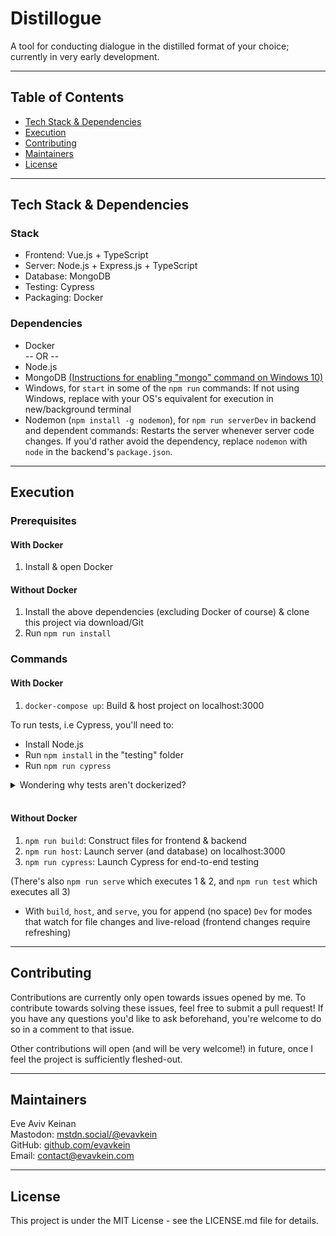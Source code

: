 # Distillogue

A tool for conducting dialogue in the distilled format of your choice; currently in very early development.

---

## Table of Contents
* [Tech Stack & Dependencies](#tech-stack--dependencies)
* [Execution](#execution)
* [Contributing](#contributing)
* [Maintainers](#maintainers)
* [License](#license)

---

## Tech Stack & Dependencies

### Stack
  * Frontend: Vue.js + TypeScript
  * Server: Node.js + Express.js + TypeScript
  * Database: MongoDB
  * Testing: Cypress
  * Packaging: Docker

### Dependencies
* Docker  
-- OR --
* Node.js
* MongoDB [(Instructions for enabling "mongo" command on Windows 10)](https://stackoverflow.com/a/41507803)
* Windows, for `start` in some of the `npm run` commands: If not using Windows, replace with your OS's equivalent for execution in new/background terminal
* Nodemon (`npm install -g nodemon`), for `npm run serverDev` in backend and dependent commands: Restarts the server whenever server code changes. If you'd rather avoid the dependency, replace `nodemon` with `node` in the backend's `package.json`.

---

## Execution

### Prerequisites
#### With Docker
1. Install & open Docker    

#### Without Docker
1. Install the above dependencies (excluding Docker of course) & clone this project via download/Git
2. Run `npm run install`

### Commands
#### With Docker
1. `docker-compose up`: Build & host project on localhost:3000   

To run tests, i.e Cypress, you'll need to:
  * Install Node.js
  * Run `npm install` in the "testing" folder
  * Run `npm run cypress`    
  <details><summary>Wondering why tests aren't dockerized?</summary>
    Running tests, i.e Cypress, in interactive mode (which in my opinion is worth much more than console), through a Docker container, seems to be a whole mess that requires a local dependency and then some setup. Wasn't worth it for me to try implementing. 
  
    ...But if I'm wrong about the dependency and it's actually possible with just dockerfile/docker-compose and maybe a command, then a pull request would be genuinely appreciated (once the project actually has a Docker dev setup, see: https://github.com/EvAvKein/Distillogue/issues/1).
  </details>
&nbsp; <!-- nbsp for spacing i couldn't get with pure markdown (without ruining the above list's spacing) -->

#### Without Docker
1. `npm run build`: Construct files for frontend & backend  
2. `npm run host`: Launch server (and database) on localhost:3000
3. `npm run cypress`: Launch Cypress for end-to-end testing

(There's also `npm run serve` which executes 1 & 2, and `npm run test` which executes all 3)

* With `build`, `host`, and `serve`, you for append (no space) `Dev` for modes that watch for file changes and live-reload (frontend changes require refreshing)

---

## Contributing

Contributions are currently only open towards issues opened by me.
To contribute towards solving these issues, feel free to submit a pull request! If you have any questions you'd like to ask beforehand, you're welcome to do so in a comment to that issue.

Other contributions will open (and will be very welcome!) in future, once I feel the project is sufficiently fleshed-out.

---

## Maintainers

Eve Aviv Keinan  
Mastodon: [mstdn.social/@evavkein](https://mstdn.social/@EvAvKein)  
GitHub: [github.com/evavkein](https://github.com/EvAvKein)  
Email:  contact@evavkein.com

---

## License
This project is under the MIT License - see the LICENSE.md file for details.
